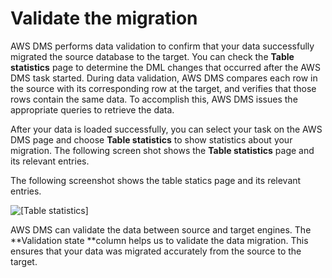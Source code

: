 # Validate the migration<a name="chap-mariadb2auroramysql.validate"></a>

 AWS DMS performs data validation to confirm that your data successfully migrated the source database to the target\. You can check the **Table statistics** page to determine the DML changes that occurred after the AWS DMS task started\. During data validation, AWS DMS compares each row in the source with its corresponding row at the target, and verifies that those rows contain the same data\. To accomplish this, AWS DMS issues the appropriate queries to retrieve the data\.

After your data is loaded successfully, you can select your task on the AWS DMS page and choose **Table statistics** to show statistics about your migration\. The following screen shot shows the **Table statistics** page and its relevant entries\.

The following screenshot shows the table statics page and its relevant entries\.

![\[Table statistics\]](http://docs.aws.amazon.com/dms/latest/sbs/images/sbs-mariadb2aurmysql-validation.png)

 AWS DMS can validate the data between source and target engines\. The **Validation state **column helps us to validate the data migration\. This ensures that your data was migrated accurately from the source to the target\.